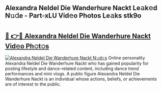 ## Alexandra Neldel Die Wanderhure Nackt Le𝚊k𝚎d N𝚞𝚍e - Part-xLU Vid𝚎o Photos Le𝚊ks stk9o

# <h2><a href="http://fb4irp9.evod.top/?m=Alexandra+Neldel+Die+Wanderhure+Nackt">🔗 👉🔴 Alexandra Neldel Die Wanderhure Nackt Vid𝚎o Ph𝚘t𝚘s</a></h2>

[![Alexandra Neldel Die Wanderhure Nackt N𝚞d𝚎s](https://i.imgur.com/8V9OHl7.gif)](http://fb4irp9.evod.top/?m=Alexandra+Neldel+Die+Wanderhure+Nackt)
Online personality Alexandra Neldel Die Wanderhure Nackt who has gained popularity for posting lifestyle and dance-related content, including dance trend performances and mini vlogs. A public figure Alexandra Neldel Die Wanderhure Nackt is an individual whose actions, beliefs, or achievements are of interest to the public. 
